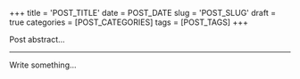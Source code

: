 +++
title = 'POST_TITLE'
date = POST_DATE
slug = 'POST_SLUG'
draft = true
categories = [POST_CATEGORIES]
tags = [POST_TAGS]
+++

Post abstract...
<!--more-->
---

Write something...
